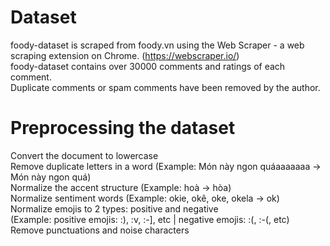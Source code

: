# Dataset
foody-dataset is scraped from foody.vn using the Web Scraper - a web scraping extension on Chrome. (https://webscraper.io/) <br/>
foody-dataset contains over 30000 comments and ratings of each comment. <br/>
Duplicate comments or spam comments have been removed by the author. <br/>
# Preprocessing the dataset
Convert the document to lowercase <br/>
Remove duplicate letters in a word (Example: Món này ngon quáaaaaaaa -> Món này ngon quá) <br/>
Normalize the accent structure (Example: hoà -> hòa) <br/>
Normalize sentiment words (Example: okie, okê, oke, okela -> ok) <br/>
Normalize emojis to 2 types: positive and negative <br/>
(Example: positive emojis: :), :v, :-], etc | negative emojis: :(, :-(, etc) <br/>
Remove punctuations and noise characters
